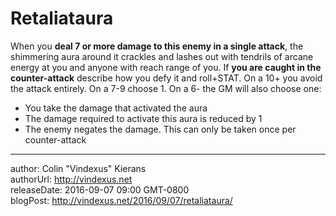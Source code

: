 # Retaliataura
When you **deal 7 or more damage to this enemy in a single attack**, the shimmering aura around it crackles and lashes out with tendrils of arcane energy at you and anyone with reach range of you. If **you are caught in the counter-attack** describe how you defy it and roll+STAT. On a 10+  you avoid the attack entirely. On a 7-9 choose 1. On a 6- the GM will also choose one:

 - You take the damage that activated the aura
 - The damage required to activate this aura is reduced by 1
 - The enemy negates the damage. This can only be taken once per counter-attack

---
author: Colin "Vindexus" Kierans  
authorUrl: http://vindexus.net  
releaseDate: 2016-09-07 09:00 GMT-0800  
blogPost: http://vindexus.net/2016/09/07/retaliataura/
